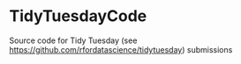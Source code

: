 # TidyTuesdayCode
Source code for Tidy Tuesday (see https://github.com/rfordatascience/tidytuesday) submissions 
